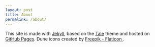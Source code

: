```yaml
---
layout: post
title: About
permalink: /about/
---
```


This site is made with [Jekyll](https://github.com/jekyll), based on the [Tale](https://github.com/chesterhow/tale/) theme and hosted on [GitHub Pages](https://github.com/Erg-Reg/erg-reg.github.io/tree/gh-pages). Dune icons created by [Freepik - Flaticon ](https://www.flaticon.com/free-icons/dune).
